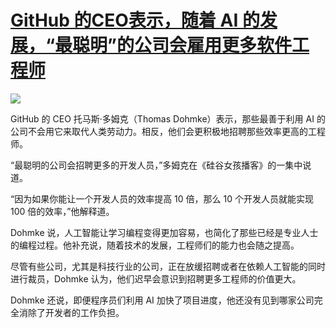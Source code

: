 # [GitHub 的CEO表示，随着 AI 的发展，“最聪明”的公司会雇用更多软件工程师](https://github.com/jaaleng/jaaleng.github.io/issues/226)

![](https://pic.imgdd.cc/item/6868bcca535a7ba5d2a98537.jpg)

GitHub 的 CEO 托马斯·多姆克（Thomas Dohmke）表示，那些最善于利用 AI 的公司不会用它来取代人类劳动力。相反，他们会更积极地招聘那些效率更高的工程师。

“最聪明的公司会招聘更多的开发人员，”多姆克在《硅谷女孩播客》的一集中说道。

“因为如果你能让一个开发人员的效率提高 10 倍，那么 10 个开发人员就能实现 100 倍的效率，”他解释道。

Dohmke 说，人工智能让学习编程变得更加容易，也简化了那些已经是专业人士的编程过程。他补充说，随着技术的发展，工程师们的能力也会随之提高。

尽管有些公司，尤其是科技行业的公司，正在放缓招聘或者在依赖人工智能的同时进行裁员，Dohmke 认为，他们迟早会意识到招聘更多工程师的价值更大。

Dohmke 还说，即便程序员们利用 AI 加快了项目进度，他还没有见到哪家公司完全消除了开发者的工作负担。

